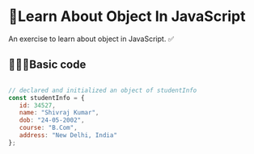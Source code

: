 # 🌟Learn About Object In JavaScript
An exercise to learn about object in JavaScript. ✅

## 🧑🏼‍💻Basic code


```javascript 

// declared and initialized an object of studentInfo
const studentInfo = {
   id: 34527,
   name: "Shivraj Kumar",
   dob: "24-05-2002",
   course: "B.Com",
   address: "New Delhi, India"
};


```

